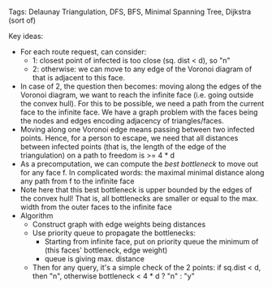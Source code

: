 Tags: Delaunay Triangulation, DFS, BFS, Minimal Spanning Tree, Dijkstra (sort of)

Key ideas:
 * For each route request, can consider:
   * 1: closest point of infected is too close (sq. dist < d), so "n"
   * 2: otherwise: we can move to any edge of the Voronoi diagram of that is adjacent to this face.
 * In case of 2, the question then becomes: moving along the edges of the Voronoi diagram, we want to reach the infinite face (i.e. going outside the convex hull). For this to be possible, we need a path from the current face to the infinite face. We have a graph problem with the faces being the nodes and edges encoding adjacency of triangles/faces.
 * Moving along one Voronoi edge means passing between two infected points. Hence, for a person to escape, we need that all distances between infected points (that is, the length of the edge of the triangulation) on a path to freedom is >= 4 * d 
 * As a precomputation, we can compute the _best bottleneck_ to move out for any face f. In complicated words: the maximal minimal distance along any path from f to the infinite face
 * Note here that this best bottleneck is upper bounded by the edges of the convex hull! That is, all bottlenecks are smaller or equal to the max. width from the outer faces to the infinite face
 * Algorithm
   * Construct graph with edge weights being distances
   * Use priority queue to propagate the bottlenecks:
     * Starting from infinite face, put on priority queue the minimum of (this faces' bottleneck, edge weight)
     * queue is giving max. distance
   * Then for any query, it's a simple check of the 2 points: if sq.dist < d, then "n", otherwise bottleneck < 4 * d ? "n" : "y" 